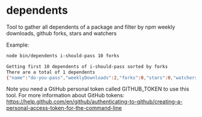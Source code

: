 # dependents

Tool to gather all dependents of a package and filter by npm weekly downloads,
github forks, stars and watchers

Example:

```sh
node bin/dependents i-should-pass 10 forks

Getting first 10 dependents of i-should-pass sorted by forks
There are a total of 1 dependents
{"name":"do-you-pass","weeklyDownloads":2,"forks":0,"stars":0,"watchers":0}
```

Note you need a GtiHub personal token called GITHUB_TOKEN to use this tool. For
more information about GitHub tokens:
<https://help.github.com/en/github/authenticating-to-github/creating-a-personal-access-token-for-the-command-line>
